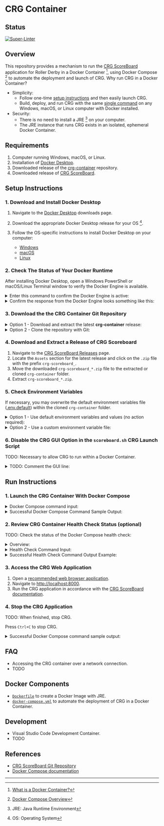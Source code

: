 # CRG Container

## Status

[![Super-Linter](https://github.com/timothyhull/crg-container/actions/workflows/lint-files.yml/badge.svg)](https://github.com/marketplace/actions/super-linter)

## Overview

This repository provides a mechanism to run the [CRG ScoreBoard](https://github.com/rollerderby/scoreboard "CRG ScoreBoard Git Repository") application for Roller Derby in a Docker Container [^1], using Docker Compose [^2] to automate the deployment and launch of CRG.  Why run CRG in a Docker Container?

- Simplicity:
  - Follow one-time [setup instructions](#setup-instructions "Setup Instructions") and then easily launch CRG.
  - Build, deploy, and run CRG with the same [single command](#run-instructions "Run Instructions") on any Windows, macOS, or Linux computer with Docker installed.
- Security:
  - There is no need to install a JRE [^3] on your computer.
  - The JRE instance that runs CRG exists in an isolated, ephemeral Docker Container.

## Requirements

1. Computer running Windows, macOS, or Linux.
2. Installation of [Docker Desktop](https://docs.docker.com/desktop "Docker Desktop Overview").
3. Downloaded release of the [crg-container](https://github.com/timothyhull/crg-container/releases "crg-container Releases") repository.
4. Downloaded release of [CRG ScoreBoard](https://github.com/rollerderby/scoreboard/releases "CRG ScoreBoard Releases").

## Setup Instructions

### 1. Download and Install Docker Desktop

1. Navigate to the [Docker Desktop](https://www.docker.com/products/docker-desktop "Download Docker Desktop") downloads page.
2. Download the appropriate Docker Desktop release for your OS [^4].
3. Follow the OS-specific instructions to install Docker Desktop on your computer:

    - [Windows](https://docs.docker.com/desktop/install/windows-install "Docker Desktop for Windows Installation Guide")
    - [macOS](https://docs.docker.com/desktop/install/mac-install "Docker Desktop for macOS Installation Guide")
    - [Linux](https://docs.docker.com/desktop/install/linux-install "Docker Desktop for Linux Installation Guide")  

### 2. Check The Status of Your Docker Runtime

After installing Docker Desktop, open a Windows PowerShell or macOS/Linux Terminal window to verify the Docker Engine is available.

<details>
  <summary>
    Enter this command to confirm the Docker Engine is active:
  </summary>

  ```shell
  docker --version
  ```

</details>

<details>
  <summary>
    Confirm the response from the Docker Engine looks something like this:
  </summary>

  ```shell
  Docker version 26.0.0, build 2ae903e
  ```

</details>

### 3. Download the the CRG Container Git Repository

<details>
  <summary>
    Option 1 - Download and extract the latest <strong>crg-container</strong> release:
  </summary>

1. Navigate to the [crg-container Releases](https://github.com/timothyhull/crg-container/releases "crg-container Releases") page.
2. Locate the `Assets` section for the latest release and click on `Source code (zip)` or `Source code (tar.gz)` to download a compressed copy of the repository files.
3. Extracted the compressed file.
  
</details>

<details>
  <summary>
    Option 2 - Clone the repository with Git:
  </summary>

  ```shell
  # Git Clone command input
  git clone git@github.com:timothyhull/crg-container
  ```

  ```shell
  # Git Clone response example output
  Cloning into 'crg-container'...
  remote: Enumerating objects: 234, done.
  remote: Counting objects: 100% (234/234), done.
  remote: Compressing objects: 100% (136/136), done.
  remote: Total 234 (delta 116), reused 196 (delta 82), pack-reused 0
  Receiving objects: 100% (234/234), 50.95 KiB | 815.00 KiB/s, done.
  Resolving deltas: 100% (116/116), done.
  ```

</details>

### 4. Download and Extract a Release of CRG Scoreboard

1. Navigate to the [CRG ScoreBoard Releases](https://github.com/rollerderby/scoreboard/releases "CRG ScoreBoard Releases") page.
2. Locate the `Assets` section for the latest release and click on the `.zip` file with the prefix `crg-scoreboard_`.
3. Move the downloaded `crg-scoreboard_*.zip` file to the extracted or cloned `crg-container` folder.
4. Extract `crg-scoreboard_*.zip`.


### 5. Check Environment Variables

If necessary, you may overwrite the default environment variables file ([.env.default](https://github.com/timothyhull/crg-container/blob/main/.env.default "Default Environment Variables File")) within the cloned `crg-container` folder.

<details>
  <summary>
    Option 1 - Use default environment variables and values (no action required):
  </summary>

```shell
# Local path to the 'crg-container' folder extracted from this repo
## Default value is the current working directory
CRG_SOURCE_VOLUME=.

# Local path relative to CRG_SOURCE_VOLUMEfor the extracted CRG application from the CRG ScoreBoard Git Repository
## Default value is CRG version 2023.4
CRG_SOURCE_DIR=crg-scoreboard_v2023.4

# Name of the folder to create and mount files to on the CRG container instance
## Default value is 'crg-container'
CRG_MOUNT_DIR=crg-container
```

</details>

<details>
  <summary>
    Option 2 - Use a custom environment variable file:
  </summary>

1. Create a file at the root of the cloned crg-container repository named `.env`.

2. Customize the `.env` file with the following template:

    ```shell
    # Environment variable file template
    CRG_SOURCE_VOLUME=
    CRG_SOURCE_DIR=
    CRG_MOUNT_DIR=
    ```

3. Create an environment variable named `ENV_FILE` and set the value to the path to the `.env` file:

    ```shell
    # macOS and Linux example syntax
    export ENV_FILE=.env
    ```

    ```powershell
    # Windows PowerShell example syntax
    $env:ENV_FILE = '.env'
    ```

</details>

### 6. Disable the CRG GUI Option in the `scoreboard.sh` CRG Launch Script

TODO: Necessary to allow CRG to run within a Docker Container.

<details>
  <summary>
    TODO: Comment the GUI line:
  </summary>

- The [`scoreboard.sh` file](https://github.com/rollerderby/scoreboard/blob/dev/scoreboard.sh#L5 "scoreboard.sh Source File") resides at the root of the extracted CRG application directory.

  ```shell
  # Add a '# ' prefix to the following line in scoreboard.sh
  GUI="--gui"
  ```

  ```shell
  # Example of a disabled CRG GUI
  # GUI="--gui"
  ```

</details>

## Run Instructions

### 1. Launch the CRG Container With Docker Compose

<details>
  <summary>
    Docker Compose command input:
  </summary>

```shell
docker compose up
```

</details>

<details>
  <summary>
    Successful Docker Compose Command Sample Output:
  </summary>

```shell
[+] Building 56.1s (7/7) FINISHED                                                                       docker:desktop-linux
  => [crg-container internal] load build definition from Dockerfile                                                      0.0s
  => => transferring dockerfile: 512B                                                                                    0.0s
  => [crg-container internal] load metadata for docker.io/library/openjdk:latest                                         0.0s
  => [crg-container internal] load .dockerignore                                                                         0.0s
  => => transferring context: 229B                                                                                       0.0s
  => [crg-container 1/3] FROM docker.io/library/openjdk:latest                                                           0.0s
  => [crg-container 2/3] RUN microdnf upgrade -y --nodocs &&     microdnf clean all                                     55.3s
  => [crg-container 3/3] WORKDIR crg-container                                                                           0.0s 
  => [crg-container] exporting to image                                                                                  0.8s 
  => => exporting layers                                                                                                 0.7s 
  => => writing image sha256:e6a67731286f20afdaead94aafee07197ca82df627ce1f2ba99ca78ac63f319a                            0.0s 
  => => naming to docker.io/library/crg-container-crg-container                                                          0.0s 
  [+] Running 1/1                                                                                                              
  ✔ Network crg-container_default            Created                                                                     0.0s 
  ⠋ Container crg-container-crg-container-1  Created                                                                     0.0s 
  Attaching to crg-container-1
  crg-container-1  | Found existing autosave dir - skipping import
  crg-container-1  | CRG ScoreBoard version v2023.4
  crg-container-1  | 2024-05-03 01:32:23.293:INFO::main: Logging initialized @482ms to org.eclipse.jetty.util.log.StdErrLog
  crg-container-1  | Loaded auto-saved scoreboard from ./config/autosave/scoreboard-0-secs-ago.json
  crg-container-1  | 
  crg-container-1  | vvvvvvvvvvvvvvvvvvvvvvvvvvvvvvvvvvvvvvvvvvvvvvvvvvvvvvvvvvvvvvvvvvvvvv
  crg-container-1  | vvvvvvvvvvvvvvvvvvvvvvvvvvvvvvvvvvvvvvvvvvvvvvvvvvvvvvvvvvvvvvvvvvvvvv
  crg-container-1  | Double-click/open the 'start.html' file, or
  crg-container-1  | Open a web browser (either Google Chrome or Mozilla Firefox recommended) to:
  crg-container-1  | http://localhost:8000
  crg-container-1  | or try one of these URLs:
  crg-container-1  | http://172.19.0.2:8000/
  crg-container-1  | http://[fe80:0:0:0:42:acff:fe13:2%eth0]:8000/
  crg-container-1  | ^^^^^^^^^^^^^^^^^^^^^^^^^^^^^^^^^^^^^^^^^^^^^^^^^^^^^^^^^^^^^^^^^^^^^^
  crg-container-1  | ^^^^^^^^^^^^^^^^^^^^^^^^^^^^^^^^^^^^^^^^^^^^^^^^^^^^^^^^^^^^^^^^^^^^^^
  crg-container-1  |
```

</details>

### 2. Review CRG Container Health Check Status (optional)

TODO: Check the status of the Docker Compose health check:

<details>
  <summary>
    Overview:
  </summary>

The health check is a recurring `curl` HTTP request to the CRG web application server, and a `200 OK` response indicates the request is successful.  The health check configuration is available for review in the [`docker-compose.yml` file](https://github.com/timothyhull/crg-container/blob/main/docker-compose.yml "Docker Compose Health Check").

</details>

<details>
  <summary>
    Health Check Command Input:
  </summary>

```shell
# Check the health of the most recently-created container
docker inspect -f "{{ json .State.Health }}" $(docker ps -lq)
```

</details>

<details>
  <summary>
    Successful Health Check Command Output Example:
  </summary>

```jsonc
// Successful health check command example output (formatted as JSON with JQ)
{
  "Status": "healthy",
  "FailingStreak": 0,
  "Log": [
    {
      "Start": "2024-05-03T12:00:00.000000000Z",
      "End": "2024-05-03T12:00:00.000000000",
      "ExitCode": 0,
      "Output": "HTTP/1.1 200 OK\r\nDate: Fri, 03 May 2024 01:50:54 GMT\r\nSet-Cookie: CRG_SCOREBOARD=node0v5ap3t21va5cq5zx2cqaekfe36.node0; Path=/; Expires=Sat, 18-May-2024 12:00:00 GMT; Max-Age=1296000; HttpOnly; SameSite=Lax\r\nExpires: Thu, 01 Jan 1970 00:00:00 GMT\r\nLast-Modified: Tue, 03 Oct 2023 00:56:04 GMT\r\nContent-Type: text/html;charset=utf-8\r\nAccept-Ranges: bytes\r\n"
    }
  ]
}
```

</details>

### 3. Access the CRG Web Application

1. Open a [recommended web browser application](https://github.com/rollerderby/scoreboard#web-browser "CRG ScoreBoard Documentation Browser Recommendation").
2. Navigate to [http://localhost:8000](http://localhost:8000 "CRG Application Launch Page").
3. Run the CRG application in accordance with the [CRG ScoreBoard documentation](https://github.com/rollerderby/scoreboard/wiki "CRG ScoreBoard Documentation").

### 4. Stop the CRG Application

TODO: When finished, stop CRG.

Press `Ctrl+C` to stop CRG.

<details>
  <summary>
    Successful Docker Compose command sample output:
  </summary>

```shell
Gracefully stopping... (press Ctrl+C again to force)
[+] Stopping 1/1
✔ Container crg-container-crg-container-1  Stopped                                                                     0.5s 
canceled
```

</details>

## FAQ

- Accessing the CRG container over a network connection.
- TODO

## Docker Components

- [`Dockerfile`](https://github.com/timothyhull/crg-container/blob/main/Dockerfile "Dockerfile") to create a Docker Image with JRE.
- [`docker-compose.yml`](https://github.com/timothyhull/crg-container/blob/main/docker-compose.yml "CRG Container Service Definition File") to automate the deployment of CRG in a Docker Container.

## Development

- Visual Studio Code Development Container.
- TODO

## References

- [CRG ScoreBoard Git Repository](https://github.com/rollerderby/scoreboard "CRG ScoreBoard Git Repository")
- [Docker Compose documentation](https://docs.docker.com/compose "Docker Compose Documentation")

---
[^1]: [What is a Docker Container?](https://www.docker.com/resources/what-container "What is a Docker Container?")
[^2]: [Docker Compose Overview](https://docs.docker.com/compose "Docker Compose Overview")
[^3]: JRE: Java Runtime Environment
[^4]: OS: Operating System
